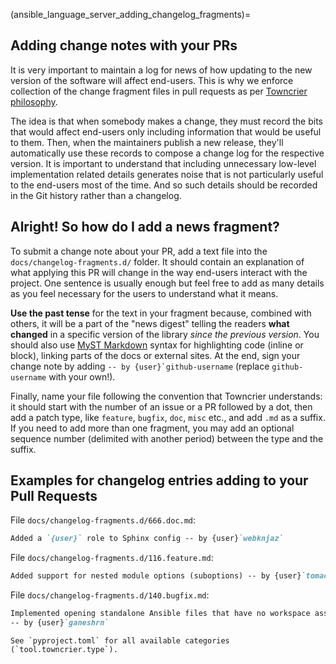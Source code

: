 <!-- markdownlint-disable first-line-heading -->

(ansible_language_server_adding_changelog_fragments)=

## Adding change notes with your PRs

It is very important to maintain a log for news of how updating to the new
version of the software will affect end-users. This is why we enforce collection
of the change fragment files in pull requests as per [Towncrier
philosophy][towncrier-philosophy].

The idea is that when somebody makes a change, they must record the bits that
would affect end-users only including information that would be useful to them.
Then, when the maintainers publish a new release, they'll automatically use
these records to compose a change log for the respective version. It is
important to understand that including unnecessary low-level implementation
related details generates noise that is not particularly useful to the end-users
most of the time. And so such details should be recorded in the Git history
rather than a changelog.

## Alright! So how do I add a news fragment?

To submit a change note about your PR, add a text file into the
`docs/changelog-fragments.d/` folder. It should contain an explanation of what
applying this PR will change in the way end-users interact with the project. One
sentence is usually enough but feel free to add as many details as you feel
necessary for the users to understand what it means.

**Use the past tense** for the text in your fragment because, combined with
others, it will be a part of the "news digest" telling the readers **what
changed** in a specific version of the library _since the previous version_. You
should also use [MyST Markdown][myst-md] syntax for highlighting code (inline or
block), linking parts of the docs or external sites. At the end, sign your
change note by adding `` -- by {user}`github-username `` (replace
`github-username` with your own!).

Finally, name your file following the convention that Towncrier understands: it
should start with the number of an issue or a PR followed by a dot, then add a
patch type, like `feature`, `bugfix`, `doc`, `misc` etc., and add `.md` as a
suffix. If you need to add more than one fragment, you may add an optional
sequence number (delimited with another period) between the type and the suffix.

## Examples for changelog entries adding to your Pull Requests

File `docs/changelog-fragments.d/666.doc.md`:

```md
Added a `{user}` role to Sphinx config -- by {user}`webknjaz`
```

File `docs/changelog-fragments.d/116.feature.md`:

```md
Added support for nested module options (suboptions) -- by {user}`tomaciazek`
```

File `docs/changelog-fragments.d/140.bugfix.md`:

```md
Implemented opening standalone Ansible files that have no workspace associated
-- by {user}`ganeshrn`
```

```{tip}
See `pyproject.toml` for all available categories
(`tool.towncrier.type`).
```

[myst-md]: https://myst-parser.rtfd.io/en/latest/syntax/syntax.html
[towncrier-philosophy]:
  https://towncrier.rtfd.io/en/actual-freaking-docs/#philosophy
